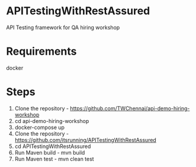 # APITestingWithRestAssured
API Testing framework for QA hiring workshop

# Requirements 

docker

# Steps 
1. Clone the repository - https://github.com/TWChennai/api-demo-hiring-workshop
2. cd api-demo-hiring-workshop
3. docker-compose up
4. Clone the repository - https://github.com/itsrunning/APITestingWithRestAssured
5. cd APITestingWithRestAssured
6. Run Maven build - mvn build
7. Run Maven test - mvn clean test
